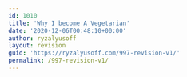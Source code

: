 ```yaml
---
id: 1010
title: 'Why I become A Vegetarian'
date: '2020-12-06T00:48:10+00:00'
author: ryzalyusoff
layout: revision
guid: 'https://ryzalyusoff.com/997-revision-v1/'
permalink: /997-revision-v1/
---
```


